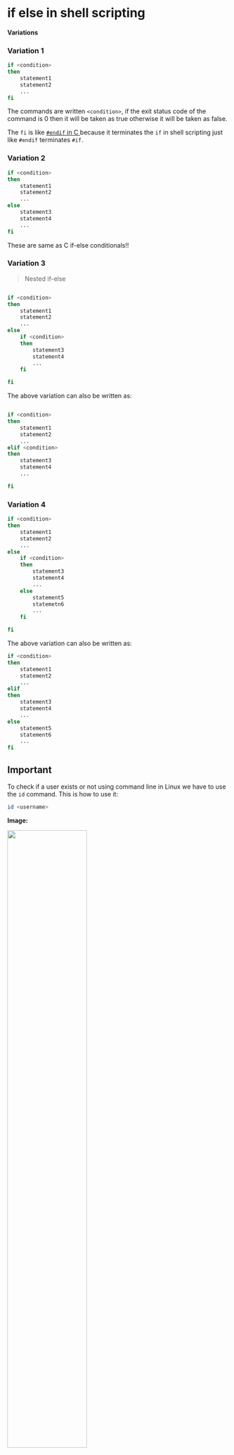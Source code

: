 # if else in shell scripting

**Variations**


### Variation 1

```bash
if <condition>
then
	statement1
	statement2
	...
fi
```

The commands are written `<condition>`, if the exit status code of the command is 0 then it will be taken as true otherwise it will be taken as false.

The `fi` is like [`#endif` in C ](https://github.com/C0DER11101/CPrograms/blob/CProgramming/CPreprocessors/TheDirectives.md#5-if-and-endif) because it terminates the `if` in shell scripting just like `#endif` terminates `#if`.


### Variation 2

```bash
if <condition>
then
	statement1
	statement2
	...
else
	statement3
	statement4
	...
fi
```

These are same as C if-else conditionals!!


### Variation 3
>Nested if-else

```bash

if <condition>
then
	statement1
	statement2
	...
else
	if <condition>
	then
		statement3
		statement4
		...
	fi

fi
```

The above variation can also be written as:

```bash

if <condition>
then
	statement1
	statement2
	...
elif <condition>
then
	statement3
	statement4
	...

fi
```

### Variation 4

```bash
if <condition>
then
	statement1
	statement2
	...
else
	if <condition>
	then
		statement3
		statement4
		...
	else
		statement5
		statemetn6
		...
	fi

fi
```

The above variation can also be written as:

```bash
if <condition>
then
	statement1
	statement2
	...
elif
then
	statement3
	statement4
	...
else
	statement5
	statement6
	...
fi
```


## Important

To check if a user exists or not using command line in Linux we have to use the `id` command. This is how to use it:

```bash
id <username>
```

**Image:**

<img src="https://user-images.githubusercontent.com/96164229/221340217-06882c93-b3cd-4c75-856a-e9e46cd5739d.png" width="60%" height="60%">


Shell script to check if a given user exists or not: [userCheck](https://github.com/C0DER11101/SHELL_Scripting/blob/ShellScript/tests/userCheck).

`&>` is used to redirect standard output and standard errors that a command generates. Here we are redirecting the standard output and standard error generated by `id <username>` to a file(actually not a file) `null` in the folder `dev/`.

**Output:**

<img src="https://user-images.githubusercontent.com/96164229/221342174-f9dabbe1-6bcb-4bf1-b427-78655b0b56bd.png" width="60%" height="60%">


---
